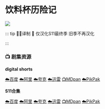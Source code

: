 # 饮料杯历险记
![](/image/3955541.jpg)

::: tip ✍🏻译制 
🍟 仅汉化S11最终季 旧季不再汉化

:::

### 📺 剧集资源

**digital shorts** <Badge type="tip" text="as官方中文" />

[☁️百度](https://pan.baidu.com/s/1JvNXINdI5F6W7vuBZrotCQ?pwd=769s)  [☁️阿里](https://www.aliyundrive.com/s/LGDG1LhQ9QT)  [☁️夸克](https://pan.quark.cn/s/643bc466483d)  [☁️迅雷](https://pan.xunlei.com/s/VNnhEY0gVjMdZ09L4ok6rPCPA1?pwd=cr4d#)  [📺MDpan](https://pan.mdsub.top/%E9%A5%AE%E6%96%99%E6%9D%AF%E5%8E%86%E9%99%A9%E8%AE%B0)  [☁️PikPak](https://mypikpak.com/s/VNmWPhKKsPjxsUpBYi0g958Uo1)

**S11合集** <Badge type="warning" text="漫迪MDsub" />

[☁️百度](https://pan.baidu.com/s/1SAPiLehCTRbqTgvU5gZuDQ?pwd=zit5)  [☁️阿里](https://www.aliyundrive.com/s/LGDG1LhQ9QT)  [☁️夸克](https://pan.quark.cn/s/643bc466483d)  [☁️迅雷](https://pan.xunlei.com/s/VNnhETs7qQED-xeXOieLlPZbA1?pwd=uf2p#)  [📺MDpan](https://pan.mdsub.top/%E9%A5%AE%E6%96%99%E6%9D%AF%E5%8E%86%E9%99%A9%E8%AE%B0)  [☁️PikPak](https://mypikpak.com/s/VNmWPhKKsPjxsUpBYi0g958Uo1)